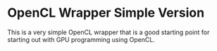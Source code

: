 # OpenCL Wrapper Simple Version
This is a very simple OpenCL wrapper that is a good starting point for starting out with GPU programming using OpenCL.
